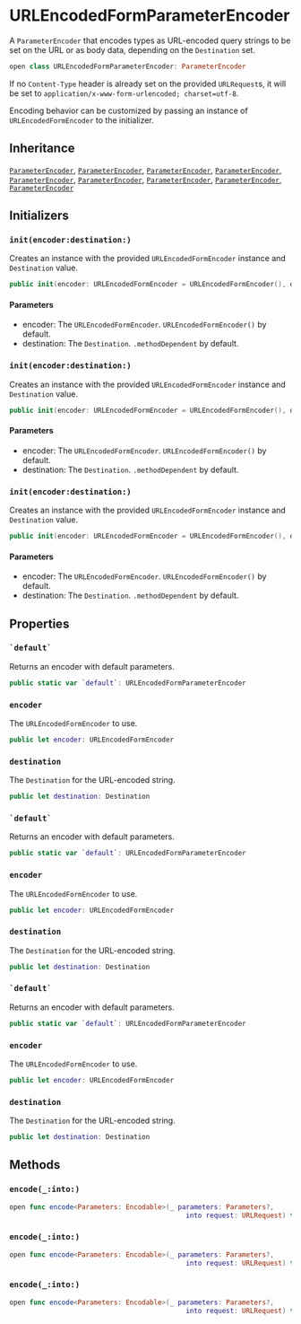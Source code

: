 # URLEncodedFormParameterEncoder

A `ParameterEncoder` that encodes types as URL-encoded query strings to be set on the URL or as body data, depending
on the `Destination` set.

``` swift
open class URLEncodedFormParameterEncoder: ParameterEncoder 
```

If no `Content-Type` header is already set on the provided `URLRequest`s, it will be set to
`application/x-www-form-urlencoded; charset=utf-8`.

Encoding behavior can be customized by passing an instance of `URLEncodedFormEncoder` to the initializer.

## Inheritance

[`ParameterEncoder`](/ParameterEncoder), [`ParameterEncoder`](/ParameterEncoder), [`ParameterEncoder`](/ParameterEncoder), [`ParameterEncoder`](/ParameterEncoder), [`ParameterEncoder`](/ParameterEncoder), [`ParameterEncoder`](/ParameterEncoder), [`ParameterEncoder`](/ParameterEncoder), [`ParameterEncoder`](/ParameterEncoder), [`ParameterEncoder`](/ParameterEncoder)

## Initializers

### `init(encoder:destination:)`

Creates an instance with the provided `URLEncodedFormEncoder` instance and `Destination` value.

``` swift
public init(encoder: URLEncodedFormEncoder = URLEncodedFormEncoder(), destination: Destination = .methodDependent) 
```

#### Parameters

  - encoder: The `URLEncodedFormEncoder`. `URLEncodedFormEncoder()` by default.
  - destination: The `Destination`. `.methodDependent` by default.

### `init(encoder:destination:)`

Creates an instance with the provided `URLEncodedFormEncoder` instance and `Destination` value.

``` swift
public init(encoder: URLEncodedFormEncoder = URLEncodedFormEncoder(), destination: Destination = .methodDependent) 
```

#### Parameters

  - encoder: The `URLEncodedFormEncoder`. `URLEncodedFormEncoder()` by default.
  - destination: The `Destination`. `.methodDependent` by default.

### `init(encoder:destination:)`

Creates an instance with the provided `URLEncodedFormEncoder` instance and `Destination` value.

``` swift
public init(encoder: URLEncodedFormEncoder = URLEncodedFormEncoder(), destination: Destination = .methodDependent) 
```

#### Parameters

  - encoder: The `URLEncodedFormEncoder`. `URLEncodedFormEncoder()` by default.
  - destination: The `Destination`. `.methodDependent` by default.

## Properties

### `` `default` ``

Returns an encoder with default parameters.

``` swift
public static var `default`: URLEncodedFormParameterEncoder 
```

### `encoder`

The `URLEncodedFormEncoder` to use.

``` swift
public let encoder: URLEncodedFormEncoder
```

### `destination`

The `Destination` for the URL-encoded string.

``` swift
public let destination: Destination
```

### `` `default` ``

Returns an encoder with default parameters.

``` swift
public static var `default`: URLEncodedFormParameterEncoder 
```

### `encoder`

The `URLEncodedFormEncoder` to use.

``` swift
public let encoder: URLEncodedFormEncoder
```

### `destination`

The `Destination` for the URL-encoded string.

``` swift
public let destination: Destination
```

### `` `default` ``

Returns an encoder with default parameters.

``` swift
public static var `default`: URLEncodedFormParameterEncoder 
```

### `encoder`

The `URLEncodedFormEncoder` to use.

``` swift
public let encoder: URLEncodedFormEncoder
```

### `destination`

The `Destination` for the URL-encoded string.

``` swift
public let destination: Destination
```

## Methods

### `encode(_:into:)`

``` swift
open func encode<Parameters: Encodable>(_ parameters: Parameters?,
                                            into request: URLRequest) throws -> URLRequest 
```

### `encode(_:into:)`

``` swift
open func encode<Parameters: Encodable>(_ parameters: Parameters?,
                                            into request: URLRequest) throws -> URLRequest 
```

### `encode(_:into:)`

``` swift
open func encode<Parameters: Encodable>(_ parameters: Parameters?,
                                            into request: URLRequest) throws -> URLRequest 
```
